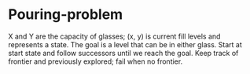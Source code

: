 # Pouring-problem

X and Y are the capacity of glasses; (x, y) is current fill levels and represents a state. The goal is a level that can be in either glass. Start at start state and follow successors until we reach the goal. Keep track of frontier and previously explored; fail when no frontier.
